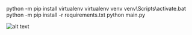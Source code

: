 python -m pip install virtualenv
virtualenv venv
venv\Scripts\activate.bat
python -m pip install -r requirements.txt
python main.py


![alt text](https://github.com/yunussahinio/Easy-Macro/screen1.jpg?raw=true)
